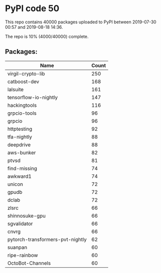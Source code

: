 # PyPI code 50

This repo contains 40000 packages uploaded to PyPI between 
2019-07-30 00:57 and 2019-08-18 14:36.

The repo is 10% (4000/40000) complete.

## Packages:

| Name  | Count |
| ----- | ----- |
| virgil-crypto-lib | 250 |
| catboost-dev | 168 |
| lalsuite | 161 |
| tensorflow-io-nightly | 147 |
| hackingtools | 116 |
| grpcio-tools | 96 |
| grpcio | 96 |
| httptesting | 92 |
| tfa-nightly | 88 |
| deepdrive | 88 |
| aws-bunker | 82 |
| ptvsd | 81 |
| find-missing | 74 |
| awkward1 | 74 |
| unicon | 72 |
| gpudb | 72 |
| dclab | 72 |
| zlsrc | 66 |
| shinnosuke-gpu | 66 |
| sgvalidator | 66 |
| cnvrg | 66 |
| pytorch-transformers-pvt-nightly | 62 |
| suanpan | 60 |
| ripe-rainbow | 60 |
| OctoBot-Channels | 60 |


